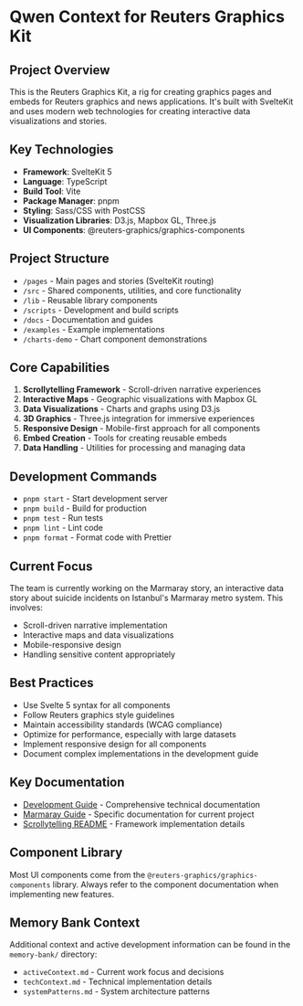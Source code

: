 # Qwen Context for Reuters Graphics Kit

## Project Overview

This is the Reuters Graphics Kit, a rig for creating graphics pages and embeds for Reuters graphics and news applications. It's built with SvelteKit and uses modern web technologies for creating interactive data visualizations and stories.

## Key Technologies

- **Framework**: SvelteKit 5
- **Language**: TypeScript
- **Build Tool**: Vite
- **Package Manager**: pnpm
- **Styling**: Sass/CSS with PostCSS
- **Visualization Libraries**: D3.js, Mapbox GL, Three.js
- **UI Components**: @reuters-graphics/graphics-components

## Project Structure

- `/pages` - Main pages and stories (SvelteKit routing)
- `/src` - Shared components, utilities, and core functionality
- `/lib` - Reusable library components
- `/scripts` - Development and build scripts
- `/docs` - Documentation and guides
- `/examples` - Example implementations
- `/charts-demo` - Chart component demonstrations

## Core Capabilities

1. **Scrollytelling Framework** - Scroll-driven narrative experiences
2. **Interactive Maps** - Geographic visualizations with Mapbox GL
3. **Data Visualizations** - Charts and graphs using D3.js
4. **3D Graphics** - Three.js integration for immersive experiences
5. **Responsive Design** - Mobile-first approach for all components
6. **Embed Creation** - Tools for creating reusable embeds
7. **Data Handling** - Utilities for processing and managing data

## Development Commands

- `pnpm start` - Start development server
- `pnpm build` - Build for production
- `pnpm test` - Run tests
- `pnpm lint` - Lint code
- `pnpm format` - Format code with Prettier

## Current Focus

The team is currently working on the Marmaray story, an interactive data story about suicide incidents on Istanbul's Marmaray metro system. This involves:

- Scroll-driven narrative implementation
- Interactive maps and data visualizations
- Mobile-responsive design
- Handling sensitive content appropriately

## Best Practices

- Use Svelte 5 syntax for all components
- Follow Reuters graphics style guidelines
- Maintain accessibility standards (WCAG compliance)
- Optimize for performance, especially with large datasets
- Implement responsive design for all components
- Document complex implementations in the development guide

## Key Documentation

- [Development Guide](DEVELOPMENT_GUIDE.md) - Comprehensive technical documentation
- [Marmaray Guide](MARMARAY_GUIDE.md) - Specific documentation for current project
- [Scrollytelling README](SCROLLYTELLING_README.md) - Framework implementation details

## Component Library

Most UI components come from the `@reuters-graphics/graphics-components` library. Always refer to the component documentation when implementing new features.

## Memory Bank Context

Additional context and active development information can be found in the `memory-bank/` directory:

- `activeContext.md` - Current work focus and decisions
- `techContext.md` - Technical implementation details
- `systemPatterns.md` - System architecture patterns
